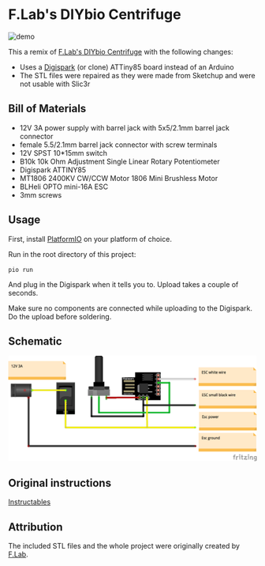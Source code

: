 # F.Lab's DIYbio Centrifuge

![demo](doc/4RVZx7.gif)

This a remix of [F.Lab's DIYbio Centrifuge](https://www.thingiverse.com/thing:1175393) with the following changes:

  * Uses a [Digispark](http://digistump.com/products/1) (or clone) ATTiny85 board instead of an Arduino
  * The STL files were repaired as they were made from Sketchup and were not usable with Slic3r

## Bill of Materials

 * 12V 3A power supply with barrel jack with 5x5/2.1mm barrel jack connector
 * female 5.5/2.1mm barrel jack connector with screw terminals
 * 12V SPST 10*15mm switch
 * B10k 10k Ohm Adjustment Single Linear Rotary Potentiometer
 * Digispark ATTINY85
 * MT1806 2400KV CW/CCW Motor 1806 Mini Brushless Motor
 * BLHeli OPTO mini-16A ESC
 * 3mm screws

## Usage

First, install [PlatformIO](http://platformio.org) on your platform of choice.

Run in the root directory of this project:

    pio run

And plug in the Digispark when it tells you to. Upload takes a couple of seconds.

Make sure no components are connected while uploading to the Digispark. Do the upload before soldering.

## Schematic

![Schematic](doc/schematic.png)

## Original instructions

[Instructables](http://www.instructables.com/id/3D-Printed-DIYbio-Mini-Centrifuge/)

## Attribution

The included STL files and the whole project were originally created by [F.Lab](https://www.facebook.com/FLabDIYbioThailand/).
